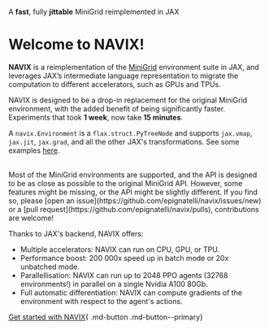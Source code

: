 <p class="maiusc" style="margin-bottom: 0.5em;">A <b>fast</b>, fully <b>jittable</b> MiniGrid reimplemented in JAX</p>
<h1>Welcome to <b>NAVIX</b>!</h1>


**NAVIX** is a reimplementation of the [MiniGrid](https://minigrid.farama.org/) environment suite in JAX, and leverages JAX’s intermediate language representation to migrate the computation to different accelerators, such as GPUs and TPUs.

NAVIX is designed to be a drop-in replacement for the original MiniGrid environment, with the added benefit of being significantly faster.
Experiments that took **1 week**, now take **15 minutes**.

A `navix.Environment` is a `flax.struct.PyTreeNode` and supports `jax.vmap`, `jax.jit`, `jax.grad`, and all the other JAX's transformations.
See some examples [here](examples/getting_started.ipynb).

<br>
Most of the MiniGrid environments are supported, and the API is designed to be as close as possible to the original MiniGrid API.
However, some features might be missing, or the API might be slightly different.
If you find so, please [open an issue](https://github.com/epignatelli/navix/issues/new) or a [pull request](https://github.com/epignatelli/navix/pulls), contributions are welcome!


Thanks to JAX's backend, NAVIX offers:

- Multiple accelerators: NAVIX can run on CPU, GPU, or TPU.
- Performance boost: 200 000x speed up in batch mode or 20x unbatched mode.
- Parallellisation: NAVIX can run up to 2048 PPO agents (32768 environments!) in parallel on a single Nvidia A100 80Gb.
- Full automatic differentiation: NAVIX can compute gradients of the environment with respect to the agent's actions.


[Get started with NAVIX](examples/getting_started.ipynb){ .md-button .md-button--primary}